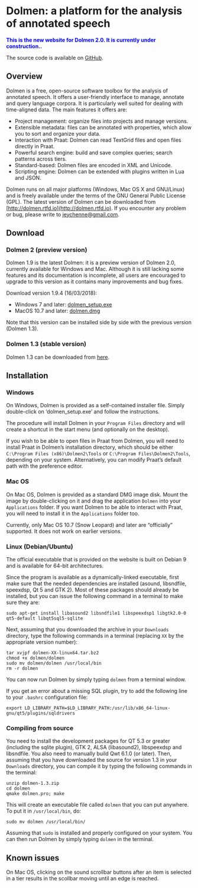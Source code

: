 # Dolmen: a platform for the analysis of annotated speech

**<span style="color:blue">This is the new website for Dolmen 2.0. It is currently under construction.</span>.**

The source code is available on [GitHub](https://github.com/jeychenne/dolmen).

## Overview

Dolmen is a free, open-source software toolbox for the analysis of annotated speech. It offers a user-friendly interface to manage, annotate and query language corpora. It is particularly well suited for dealing with time-aligned data. The main features it offers are: 

* Project management: organize files into projects and manage versions. 
* Extensible metadata: files can be annotated with properties, which allow you to sort and organize your data. 
* Interaction with Praat: Dolmen can read TextGrid files and open files directly in Praat. 
* Powerful search engine: build and save complex queries; search patterns across tiers. 
* Standard-based: Dolmen files are encoded in XML and Unicode. 
* Scripting engine: Dolmen can be extended with plugins written in Lua and JSON.

Dolmen runs on all major platforms (Windows, Mac OS X and GNU/Linux) and is freely available under the terms of the GNU General Public License (GPL). 
The latest version of Dolmen can be downloaded from [http://dolmen.rtfd.io](http://dolmen.rtfd.io). If you encounter any problem or bug, 
please write to jeychenne@gmail.com. 

## Download 

### Dolmen 2 (preview version)

Dolmen 1.9 is the latest Dolmen: it is a preview version of Dolmen 2.0, currently available for Windows and Mac. Although it is still lacking some features and its documentation is incomplete, 
all users are encouraged to upgrade to this version as it contains many improvements and bug fixes. 

Download version 1.9.4 (16/03/2018):

- Windows 7 and later: [dolmen_setup.exe](http://julieneychenne.info/files/v2/dolmen_setup.exe)
- MacOS 10.7 and later: [dolmen.dmg](http://julieneychenne.info/files/v2/dolmen.dmg)

Note that this version can be installed side by side with the previous version (Dolmen 1.3).

### Dolmen 1.3 (stable version)

Dolmen 1.3 can be downloaded from [here](http://www.julieneychenne.info/dolmen/#download).

## Installation


### Windows
On Windows, Dolmen is provided as a self-contained installer file. Simply double-click on ‘dolmen_setup.exe’ and follow the instructions.

The procedure will install Dolmen in your `Program Files` directory and will create a shortcut in the start menu (and optionally on the desktop).

If you wish to be able to open files in Praat from Dolmen, you will need to install Praat in Dolmen’s installation directory, which should be either 
`C:\Program Files (x86)\Dolmen2\Tools` or `C:\Program Files\Dolmen2\Tools`, depending on your system. Alternatively, you can modify Praat’s default 
path with the preference editor.</p>

### Mac OS

On Mac OS, Dolmen is provided as a standard DMG image disk. Mount the image by double-clicking on it and drag the application `Dolmen` into your 
`Applications` folder. If you want Dolmen to be able to interact with Praat, you will need to install it in the `Applications` folder too.

Currently, only Mac OS 10.7 (Snow Leopard) and later are “officially” supported. It does not work on earlier versions.


### Linux (Debian/Ubuntu)

The official executable that is provided on the website is built on Debian 9 and is available for 64-bit architectures. 

Since the program is available as a dynamically-linked executable, first make sure that the needed dependencies are installed (asound, libsndfile, speexdsp, Qt 5 and GTK 2). Most of these packages should already be installed, but you can issue the following command in a terminal to make sure they are:

```
sudo apt-get install libasound2 libsndfile1 libspeexdsp1 libgtk2.0-0 qt5-default libqt5sql5-sqlite
```

Next, assuming that you downloaded the archive in your `Downloads` directory, type the following commands in a terminal (replacing `XX` by the appropriate version number):

```
tar xvjpf dolmen-XX-linux64.tar.bz2
chmod +x dolmen/dolmen
sudo mv dolmen/dolmen /usr/local/bin
rm -r dolmen
```

You can now run Dolmen by simply typing `dolmen` from a terminal window.

If you get an error about a missing SQL plugin, try to add the following line to your `.bashrc` configuration file:

```
export LD_LIBRARY_PATH=$LD_LIBRARY_PATH:/usr/lib/x86_64-linux-gnu/qt5/plugins/sqldrivers
```

### Compiling from source

You need to install the development packages for QT 5.3 or greater (including the sqlite plugin), GTK 2, ALSA (libasound2), libspeexdsp and libsndfile. 
You also need to manually build Qwt 6.1.0 (or later). Then, assuming that you have downloaded the source for version 1.3 in your `Downloads` directory, 
you can compile it by typing the following commands in the terminal:

```
unzip dolmen-1.3.zip
cd dolmen
qmake dolmen.pro; make
```

This will create an executable file called `dolmen` that you can put anywhere. To put it in `/usr/local/bin`, do:

```
sudo mv dolmen /usr/local/bin/
```

Assuming that `sudo` is installed and properly configured on your system. You can then run Dolmen by simply typing `dolmen` in the terminal. 


## Known issues

On Mac OS, clicking on the sound scrollbar buttons after an item is selected in a tier results in the scollbar moving until an edge is reached.
